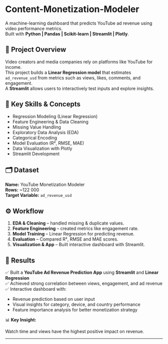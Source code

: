 # Content-Monetization-Modeler


A machine-learning dashboard that predicts YouTube ad revenue using video performance metrics.  
Built with **Python | Pandas | Scikit-learn | Streamlit | Plotly**.



## 📘 Project Overview


Video creators and media companies rely on platforms like YouTube for income.  
This project builds a **Linear Regression model** that estimates `ad_revenue_usd` from metrics such as views, likes, comments, and engagement.  
A **Streamlit** allows users to interactively test inputs and explore insights.


## 🧠 Key Skills & Concepts


- Regression Modeling (Linear Regression)  
- Feature Engineering & Data Cleaning  
- Missing Value Handling 
- Exploratory Data Analysis (EDA)  
- Categorical Encoding  
- Model Evaluation (R², RMSE, MAE)  
- Data Visualization with Plotly  
- Streamlit Development


## 🗂️ Dataset

**Name:** YouTube Monetization Modeler  
**Rows:** ~122 000  
**Target Variable:** `ad_revenue_usd`



## ⚙️ Workflow
1. **EDA & Cleaning** – handled missing & duplicate values.  
2. **Feature Engineering** – created metrics like engagement rate.  
3. **Model Training** – Linear Regression for predicting revenue.  
4. **Evaluation** – Compared R², RMSE and MAE scores.  
5. **Visualization & App** – Built interactive dashboard with Streamlit.



## 🏁 Results

✅ Built a **YouTube Ad Revenue Prediction App** using **Streamlit** and **Linear Regression**  
✅ Achieved strong correlation between views, engagement, and ad revenue  
✅ Interactive dashboard with:
- Revenue prediction based on user input  
- Visual insights for category, device, and country performance  
- Feature importance analysis for better monetization strategy  

📊 **Key Insight:** 

Watch time and views have the highest positive impact on revenue.

---
